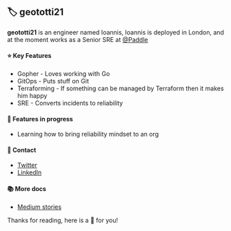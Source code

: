 ## 🏷️ geototti21 

**geototti21** is an engineer named Ioannis, Ioannis is deployed in London, and at the moment works as a Senior SRE at [@Paddle](https://github.com/PaddleHQ)

#### ⭐ Key Features
* Gopher - Loves working with Go
* GitOps - Puts stuff on Git
* Terraforming  - If something can be managed by Terraform then it makes him happy 
* SRE - Converts incidents to reliability
#### 🚧 Features in progress
* Learning how to bring reliability mindset to an org
#### 💬 Contact
* [Twitter](https://twitter.com/geototti21)
* [LinkedIn](https://www.linkedin.com/in/ioannis-georgoulas-88ba4b8b/)
#### 📚 More docs
* [Medium stories](https://medium.com/@geototti21)

Thanks for reading, here is a 🍰 for you!
